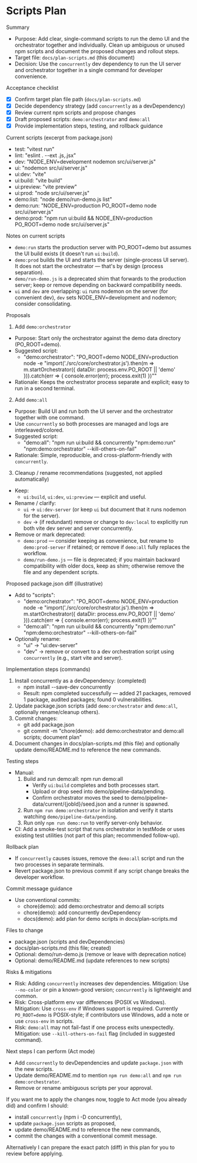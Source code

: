 # Scripts Plan

Summary

- Purpose: Add clear, single-command scripts to run the demo UI and the orchestrator together and individually. Clean up ambiguous or unused npm scripts and document the proposed changes and rollout steps.
- Target file: `docs/plan-scripts.md` (this document)
- Decision: Use the `concurrently` dev dependency to run the UI server and orchestrator together in a single command for developer convenience.

Acceptance checklist

- [x] Confirm target plan file path (`docs/plan-scripts.md`)
- [x] Decide dependency strategy (add `concurrently` as a devDependency)
- [x] Review current npm scripts and propose changes
- [x] Draft proposed scripts: `demo:orchestrator` and `demo:all`
- [x] Provide implementation steps, testing, and rollback guidance

Current scripts (excerpt from package.json)

- test: "vitest run"
- lint: "eslint . --ext .js,.jsx"
- dev: "NODE_ENV=development nodemon src/ui/server.js"
- ui: "nodemon src/ui/server.js"
- ui:dev: "vite"
- ui:build: "vite build"
- ui:preview: "vite preview"
- ui:prod: "node src/ui/server.js"
- demo:list: "node demo/run-demo.js list"
- demo:run: "NODE_ENV=production PO_ROOT=demo node src/ui/server.js"
- demo:prod: "npm run ui:build && NODE_ENV=production PO_ROOT=demo node src/ui/server.js"

Notes on current scripts

- `demo:run` starts the production server with PO_ROOT=demo but assumes the UI build exists (it doesn't run `ui:build`).
- `demo:prod` builds the UI and starts the server (single-process UI server). It does not start the orchestrator — that's by design (process separation).
- `demo/run-demo.js` is a deprecated shim that forwards to the production server; keep or remove depending on backward compatibility needs.
- `ui` and `dev` are overlapping: `ui` runs nodemon on the server (for convenient dev), `dev` sets NODE_ENV=development and nodemon; consider consolidating.

Proposals

1. Add `demo:orchestrator`

- Purpose: Start only the orchestrator against the demo data directory (PO_ROOT=demo).
- Suggested script:
  - "demo:orchestrator": "PO_ROOT=demo NODE_ENV=production node -e \"import('./src/core/orchestrator.js').then(m => m.startOrchestrator({ dataDir: process.env.PO_ROOT || 'demo' })).catch(err => { console.error(err); process.exit(1) })\""
- Rationale: Keeps the orchestrator process separate and explicit; easy to run in a second terminal.

2. Add `demo:all`

- Purpose: Build UI and run both the UI server and the orchestrator together with one command.
- Use `concurrently` so both processes are managed and logs are interleaved/colored.
- Suggested script:
  - "demo:all": "npm run ui:build && concurrently \"npm:demo:run\" \"npm:demo:orchestrator\" --kill-others-on-fail"
- Rationale: Simple, reproducible, and cross-platform-friendly with `concurrently`.

3. Cleanup / rename recommendations (suggested, not applied automatically)

- Keep:
  - `ui:build`, `ui:dev`, `ui:preview` — explicit and useful.
- Rename / clarify:
  - `ui` -> `ui:dev-server` (or keep `ui` but document that it runs nodemon for the server).
  - `dev` -> (if redundant) remove or change to `dev:local` to explicitly run both vite dev server and server concurrently.
- Remove or mark deprecated:
  - `demo:prod` — consider keeping as convenience, but rename to `demo:prod-server` if retained; or remove if `demo:all` fully replaces the workflow.
  - `demo/run-demo.js` — file is deprecated; if you maintain backward compatibility with older docs, keep as shim; otherwise remove the file and any dependent scripts.

Proposed package.json diff (illustrative)

- Add to "scripts":
  - "demo:orchestrator": "PO_ROOT=demo NODE_ENV=production node -e \"import('./src/core/orchestrator.js').then(m => m.startOrchestrator({ dataDir: process.env.PO_ROOT || 'demo' })).catch(err => { console.error(err); process.exit(1) })\""
  - "demo:all": "npm run ui:build && concurrently \"npm:demo:run\" \"npm:demo:orchestrator\" --kill-others-on-fail"
- Optionally rename:
  - "ui" -> "ui:dev-server"
  - "dev" -> remove or convert to a dev orchestration script using `concurrently` (e.g., start vite and server).

Implementation steps (commands)

1. Install concurrently as a devDependency: (completed)
   - npm install --save-dev concurrently
   - Result: npm completed successfully — added 21 packages, removed 1 package, audited packages; found 0 vulnerabilities.
2. Update package.json scripts (add `demo:orchestrator` and `demo:all`, optionally rename/cleanup others).
3. Commit changes:
   - git add package.json
   - git commit -m "chore(demo): add demo:orchestrator and demo:all scripts; document plan"
4. Document changes in docs/plan-scripts.md (this file) and optionally update demo/README.md to reference the new commands.

Testing steps

- Manual:
  1. Build and run demo:all: npm run demo:all
     - Verify `ui:build` completes and both processes start.
     - Upload or drop seed into demo/pipeline-data/pending.
     - Confirm orchestrator moves the seed to demo/pipeline-data/current/{jobId}/seed.json and a runner is spawned.
  2. Run `npm run demo:orchestrator` in isolation and verify it starts watching `demo/pipeline-data/pending`.
  3. Run only `npm run demo:run` to verify server-only behavior.
- CI: Add a smoke-test script that runs orchestrator in testMode or uses existing test utilities (not part of this plan; recommended follow-up).

Rollback plan

- If `concurrently` causes issues, remove the `demo:all` script and run the two processes in separate terminals.
- Revert package.json to previous commit if any script change breaks the developer workflow.

Commit message guidance

- Use conventional commits:
  - chore(demo): add demo:orchestrator and demo:all scripts
  - chore(demo): add concurrently devDependency
  - docs(demo): add plan for demo scripts in docs/plan-scripts.md

Files to change

- package.json (scripts and devDependencies)
- docs/plan-scripts.md (this file; created)
- Optional: demo/run-demo.js (remove or leave with deprecation notice)
- Optional: demo/README.md (update references to new scripts)

Risks & mitigations

- Risk: Adding `concurrently` increases dev dependencies. Mitigation: Use `--no-color` or pin a known-good version; `concurrently` is lightweight and common.
- Risk: Cross-platform env var differences (POSIX vs Windows). Mitigation: Use `cross-env` if Windows support is required. Currently `PO_ROOT=demo` is POSIX-style; if contributors use Windows, add a note or use `cross-env` in scripts.
- Risk: `demo:all` may not fail-fast if one process exits unexpectedly. Mitigation: use `--kill-others-on-fail` flag (included in suggested command).

Next steps I can perform (Act mode)

- Add `concurrently` to devDependencies and update `package.json` with the new scripts.
- Update demo/README.md to mention `npm run demo:all` and `npm run demo:orchestrator`.
- Remove or rename ambiguous scripts per your approval.

If you want me to apply the changes now, toggle to Act mode (you already did) and confirm I should:

- install `concurrently` (npm i -D concurrently),
- update `package.json` scripts as proposed,
- update demo/README.md to reference the new commands,
- commit the changes with a conventional commit message.

Alternatively I can prepare the exact patch (diff) in this plan for you to review before applying.
